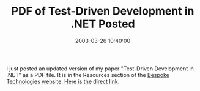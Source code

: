 ﻿---
layout: post
title: "PDF of Test-Driven Development in .NET Posted"
comments: false
date: 2003-03-26 10:40:00
updated: 2008-07-06 14:09:42
categories:
 - Technology
tags:
 - tdd
 - agile development
subtext-id: e3d63215-ddaf-4dd1-846f-7a670e5c6f48
alias: /blog/PDF-of-Test-Driven-Development-in-NET-Posted.aspx
---


I just posted an updated version of my paper "Test-Driven Development in .NET" as a PDF file. It is in the Resources section of the [Bespoke Technologies website](http://www.bespoketechnologies.com/). [Here is the direct link](http://www.bespoketechnologies.com/Resources/Test-Driven%20Development%20in%20.NET.pdf). 
